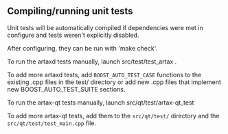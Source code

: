 Compiling/running unit tests
------------------------------------

Unit tests will be automatically compiled if dependencies were met in configure
and tests weren't explicitly disabled.

After configuring, they can be run with 'make check'.

To run the artaxd tests manually, launch src/test/test_artax .

To add more artaxd tests, add `BOOST_AUTO_TEST_CASE` functions to the existing
.cpp files in the test/ directory or add new .cpp files that
implement new BOOST_AUTO_TEST_SUITE sections.

To run the artax-qt tests manually, launch src/qt/test/artax-qt_test

To add more artax-qt tests, add them to the `src/qt/test/` directory and
the `src/qt/test/test_main.cpp` file.
